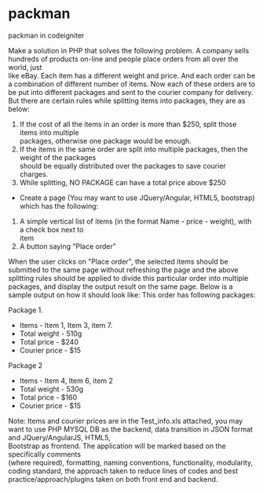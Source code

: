 # packman
packman in codeigniter

Make	a	solution	in	PHP that	solves	the	following	problem.
A	company	sells	hundreds	of	products	on-line	and	people	place	orders	from	all	over	the	world,	just	
like	eBay.	Each	item	has	a	different	weight	and	price.
And	each	order	can	be	a	combination	of	different	number	of	items.	Now	each	of	these	orders	are	to	
be	put	into	different	packages	and	sent	to	the	courier	company	for	delivery.
But	there	are	certain	rules	while	splitting	items	into	packages,	they	are	as	below:
1.	 If	 the	 cost	 of	 all	 the	 items	 in	 an	 order	 is	 more	 than	 $250,	 split	 those	 items	 into	 multiple	
packages,	otherwise	one	package	would	be	enough.
2.	If	the	items	in	the	same	order	are	split	into	multiple	packages,	then	the	weight	of	the	packages	
should	be	equally	distributed	over	the	packages	to	save	courier	charges.
3.	While	splitting,	NO	PACKAGE	can	have	a	total	price	above	$250
- Create	a	page	(You	may	want	to	use	JQuery/Angular,	HTML5,	bootstrap) which	has	the	following:
1. A	simple	vertical	list	of	items	(in	the	format	Name	- price	- weight),	with	a	check	box	next	to	
item
2. A	button	saying	"Place	order"

When	the	user	 clicks	on	 "Place	order",	the	selected	 items	should	be	submitted	to	the	same	page
without	refreshing	the	page and	the	above	splitting	rules	should	be	applied	to	divide	this	particular
order	 into	multiple	 packages,	 and	 display	the	 output	result on	the	 same	 page.	Below	 is	 a	 sample	
output	on	how	it	should	look	like:
This	order	has	following	packages:

Package	1.
- Items	- Item	1,	Item	3,	item	7.
- Total	weight	 - 510g
- Total	price	 - $240
- Courier	price	 - $15

Package	2	
- Items	- Item	4,	Item	6,	item	2
- Total	weight	 - 530g
- Total	price	 - $160
- Courier	price	 - $15

Note: Items	and	courier	prices	are	in	the	Test_info.xls	attached,	you may	want	to	use	PHP
MYSQL	DB as	the	backend,	data	transition	in JSON	format and	JQuery/AngularJS, HTML5,	
Bootstrap	as	frontend.	The	application will	be	marked	based	on	the specifically	comments	
(where	 required),	 formatting,	 naming	 conventions, functionality,	 modularity,	 coding	
standard,	the	approach	taken	to	reduce	lines	of	codes and	best	practice/approach/plugins
taken	on	both	front	end	and	backend.
